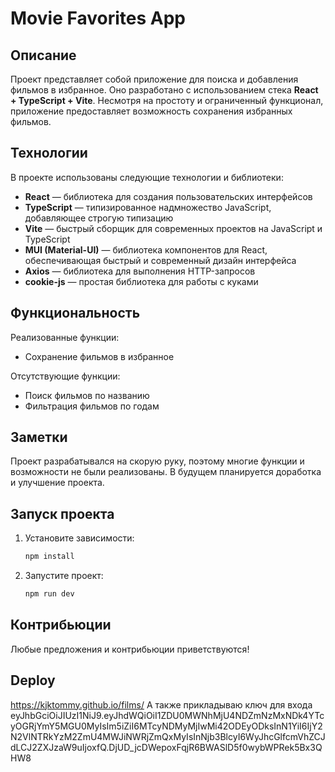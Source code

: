 # Movie Favorites App

## Описание

Проект представляет собой приложение для поиска и добавления фильмов в избранное. Оно разработано с использованием стека **React + TypeScript + Vite**. Несмотря на простоту и ограниченный функционал, приложение предоставляет возможность сохранения избранных фильмов.

## Технологии

В проекте использованы следующие технологии и библиотеки:

- **React** — библиотека для создания пользовательских интерфейсов
- **TypeScript** — типизированное надмножество JavaScript, добавляющее строгую типизацию
- **Vite** — быстрый сборщик для современных проектов на JavaScript и TypeScript
- **MUI (Material-UI)** — библиотека компонентов для React, обеспечивающая быстрый и современный дизайн интерфейса
- **Axios** — библиотека для выполнения HTTP-запросов
- **cookie-js** — простая библиотека для работы с куками

## Функциональность

Реализованные функции:

- Сохранение фильмов в избранное

Отсутствующие функции:

- Поиск фильмов по названию
- Фильтрация фильмов по годам

## Заметки

Проект разрабатывался на скорую руку, поэтому многие функции и возможности не были реализованы. В будущем планируется доработка и улучшение проекта.

## Запуск проекта

1. Установите зависимости:

    ```bash
    npm install
    ```

2. Запустите проект:

    ```bash
    npm run dev
    ```



## Контрибьюции

Любые предложения и контрибьюции приветствуются! 

## Deploy 
https://kjktommy.github.io/films/
А также прикладываю ключ для входа eyJhbGciOiJIUzI1NiJ9.eyJhdWQiOiI1ZDU0MWNhMjU4NDZmNzMxNDk4YTcyOGRjYmY5MGU0MyIsIm5iZiI6MTcyNDMyMjIwMi42ODEyODksInN1YiI6IjY2N2VlNTRkYzM2ZmU4MWJiNWRjZmQxMyIsInNjb3BlcyI6WyJhcGlfcmVhZCJdLCJ2ZXJzaW9uIjoxfQ.DjUD_jcDWepoxFqjR6BWASlD5f0wybWPRek5Bx3QHW8
